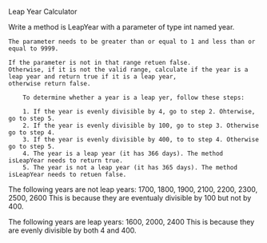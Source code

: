 Leap Year Calculator

Write a method is LeapYear with a parameter of type int named year.

    The parameter needs to be greater than or equal to 1 and less than or equal to 9999.
    
    If the parameter is not in that range retuen false.
    Otherwise, if it is not the valid range, calculate if the year is a leap year and return true if it is a leap year,
    otherwise return false.
    
        To determine whether a year is a leap yer, follow these steps:
        
        1. If the year is evenly divisible by 4, go to step 2. Ohterwise, go to step 5.
        2. If the year is evenly divisible by 100, go to step 3. Otherwise go to step 4.
        3. If the year is evenly divisible by 400, to to step 4. Otherwise go to step 5.
        4. The year is a leap year (it has 366 days). The method isLeapYear needs to return true.
        5. The year is not a leap year (it has 365 days). The method isLeapYear needs to retuen false.
        
   The following years are not leap years:
   1700, 1800, 1900, 2100, 2200, 2300, 2500, 2600
   This is because they are eventualy divisible by 100 but not by 400.
   
   The following years are leap years:
   1600, 2000, 2400
   This is because they are evenly divisible by both 4 and 400.
